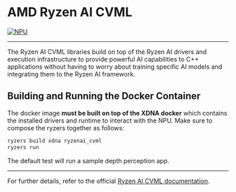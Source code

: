 # AMD Ryzen AI CVML

[![NPU](https://img.shields.io/badge/ryzenai-npu-blue)](#)

---

The Ryzen AI CVML libraries build on top of the Ryzen AI drivers and execution infrastructure to provide powerful AI capabilities to C++ applications without having to worry about training specific AI models and integrating them to the Ryzen AI framework.

## Building and Running the Docker Container

The docker image **must be built on top of the XDNA docker** which contains the installed drivers and runtime to interact with the NPU. Make sure to compose the ryzers together as follows:

```bash
ryzers build xdna ryzenai_cvml
ryzers run
```

The default test will run a sample depth perception app.

---

For further details, refer to the official [Ryzen AI CVML documentation](https://github.com/amd/RyzenAI-SW/tree/main/Ryzen-AI-CVML-Library).
